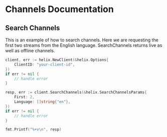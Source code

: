 # Channels Documentation

## Search Channels

This is an example of how to search channels. Here we are requesting the first two streams from the English language. SearchChannels returns live as well as offline channels.

```go
client, err := helix.NewClient(&helix.Options{
    ClientID: "your-client-id",
})
if err != nil {
    // handle error
}

resp, err := client.SearchChannels(&helix.SearchChannelsParams{
    First: 2,
    Language: []string{"en"},
})
if err != nil {
    // handle error
}

fmt.Printf("%+v\n", resp)
```
